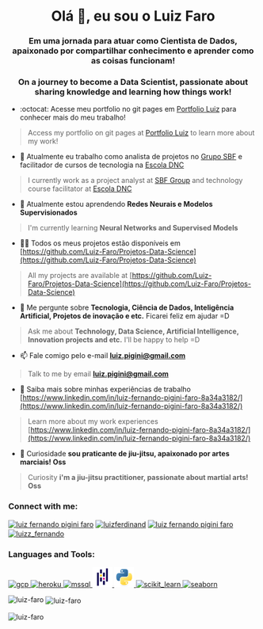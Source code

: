 <h1 align="center">Olá 👋, eu sou o Luiz Faro</h1>
<h3 align="center">Em uma jornada para atuar como Cientista de Dados, apaixonado por compartilhar conhecimento e aprender como as coisas funcionam!</h3>
<h3 align="center">On a journey to become a Data Scientist, passionate about sharing knowledge and learning how things work!</h3>



- :octocat: Acesse meu portfolio no git pages em [Portfolio Luiz](https://luiz-faro.github.io/Luiz-Portfolio/) para conhecer mais do meu trabalho!
> Access my portfolio on git pages at [Portfolio Luiz]([https://github.com/Luiz-Faro/Luiz-Portfolio](https://luiz-faro.github.io/Luiz-Portfolio/)) to learn more about my work!

- 🔭 Atualmente eu trabalho como analista de projetos no [Grupo SBF](https://ri.gruposbf.com.br/) e facilitador de cursos de tecnologia na [Escola DNC](https://www.escoladnc.com.br/)
> I currently work as a project analyst at [SBF Group](https://ri.gruposbf.com.br/) and technology course facilitator at [Escola DNC](https://www.escoladnc.com.br/ )

- 🌱 Atualmente estou aprendendo **Redes Neurais e Modelos Supervisionados**
> I'm currently learning **Neural Networks and Supervised Models**

- 👨‍💻 Todos os meus projetos estão disponíveis em [https://github.com/Luiz-Faro/Projetos-Data-Science](https://github.com/Luiz-Faro/Projetos-Data-Science)
> All my projects are available at [https://github.com/Luiz-Faro/Projetos-Data-Science](https://github.com/Luiz-Faro/Projetos-Data-Science)

- 💬 Me pergunte sobre **Tecnologia, Ciência de Dados, Inteligência Artificial, Projetos de inovação e etc.** Ficarei feliz em ajudar =D
> Ask me about **Technology, Data Science, Artificial Intelligence, Innovation projects and etc.** I'll be happy to help =D

- 📫 Fale comigo pelo e-mail **luiz.pigini@gmail.com**
> Talk to me by email **luiz.pigini@gmail.com**

- 📄 Saiba mais sobre minhas experiências de trabalho [https://www.linkedin.com/in/luiz-fernando-pigini-faro-8a34a3182/](https://www.linkedin.com/in/luiz-fernando-pigini-faro-8a34a3182/)
> Learn more about my work experiences [https://www.linkedin.com/in/luiz-fernando-pigini-faro-8a34a3182/](https://www.linkedin.com/in/luiz-fernando-pigini-faro-8a34a3182/)

- :mechanical_arm: Curiosidade **sou praticante de jiu-jitsu, apaixonado por artes marciais! Oss**
> Curiosity **i'm a jiu-jitsu practitioner, passionate about martial arts! Oss**

<h3 align="left">Connect with me:</h3>
<p align="left">
<a href="https://linkedin.com/in/luiz fernando pigini faro" target="blank"><img align="center" src="https://raw.githubusercontent.com/rahuldkjain/github-profile-readme-generator/master/src/images/icons/Social/linked-in-alt.svg" alt="luiz fernando pigini faro" height="30" width="40" /></a>
<a href="https://kaggle.com/luizferdinand" target="blank"><img align="center" src="https://raw.githubusercontent.com/rahuldkjain/github-profile-readme-generator/master/src/images/icons/Social/kaggle.svg" alt="luizferdinand" height="30" width="40" /></a>
<a href="https://fb.com/luiz fernando pigini faro" target="blank"><img align="center" src="https://raw.githubusercontent.com/rahuldkjain/github-profile-readme-generator/master/src/images/icons/Social/facebook.svg" alt="luiz fernando pigini faro" height="30" width="40" /></a>
<a href="https://instagram.com/luizz_fernando" target="blank"><img align="center" src="https://raw.githubusercontent.com/rahuldkjain/github-profile-readme-generator/master/src/images/icons/Social/instagram.svg" alt="luizz_fernando" height="30" width="40" /></a>
</p>

<h3 align="left">Languages and Tools:</h3>
<p align="left"> <a href="https://cloud.google.com" target="_blank" rel="noreferrer"> <img src="https://www.vectorlogo.zone/logos/google_cloud/google_cloud-icon.svg" alt="gcp" width="40" height="40"/> </a> <a href="https://heroku.com" target="_blank" rel="noreferrer"> <img src="https://www.vectorlogo.zone/logos/heroku/heroku-icon.svg" alt="heroku" width="40" height="40"/> </a> <a href="https://www.microsoft.com/en-us/sql-server" target="_blank" rel="noreferrer"> <img src="https://www.svgrepo.com/show/303229/microsoft-sql-server-logo.svg" alt="mssql" width="40" height="40"/> </a> <a href="https://pandas.pydata.org/" target="_blank" rel="noreferrer"> <img src="https://raw.githubusercontent.com/devicons/devicon/2ae2a900d2f041da66e950e4d48052658d850630/icons/pandas/pandas-original.svg" alt="pandas" width="40" height="40"/> </a> <a href="https://www.python.org" target="_blank" rel="noreferrer"> <img src="https://raw.githubusercontent.com/devicons/devicon/master/icons/python/python-original.svg" alt="python" width="40" height="40"/> </a> <a href="https://scikit-learn.org/" target="_blank" rel="noreferrer"> <img src="https://upload.wikimedia.org/wikipedia/commons/0/05/Scikit_learn_logo_small.svg" alt="scikit_learn" width="40" height="40"/> </a> <a href="https://seaborn.pydata.org/" target="_blank" rel="noreferrer"> <img src="https://seaborn.pydata.org/_images/logo-mark-lightbg.svg" alt="seaborn" width="40" height="40"/> </a> </p>

<p><img align="left" src="https://github-readme-stats.vercel.app/api/top-langs?username=luiz-faro&show_icons=true&locale=en&layout=compact" alt="luiz-faro" /></p>

<p>&nbsp;<img align="center" src="https://github-readme-stats.vercel.app/api?username=luiz-faro&show_icons=true&locale=en" alt="luiz-faro" /></p>

<p><img align="center" src="https://github-readme-streak-stats.herokuapp.com/?user=luiz-faro&" alt="luiz-faro" /></p>
